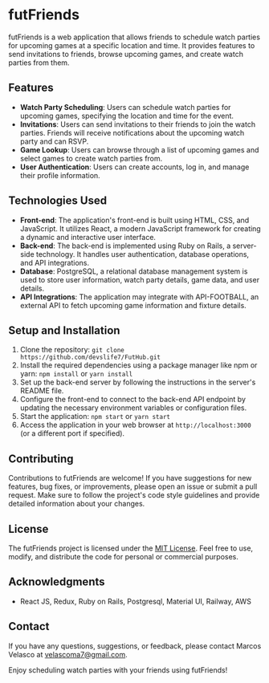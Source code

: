 # futFriends

futFriends is a web application that allows friends to schedule watch parties for upcoming games at a specific location and time. It provides features to send invitations to friends, browse upcoming games, and create watch parties from them.

## Features

- **Watch Party Scheduling**: Users can schedule watch parties for upcoming games, specifying the location and time for the event.
- **Invitations**: Users can send invitations to their friends to join the watch parties. Friends will receive notifications about the upcoming watch party and can RSVP.
- **Game Lookup**: Users can browse through a list of upcoming games and select games to create watch parties from.
- **User Authentication**: Users can create accounts, log in, and manage their profile information.

## Technologies Used

- **Front-end**: The application's front-end is built using HTML, CSS, and JavaScript. It utilizes React, a modern JavaScript framework for creating a dynamic and interactive user interface.
- **Back-end**: The back-end is implemented using Ruby on Rails, a server-side technology. It handles user authentication, database operations, and API integrations.
- **Database**: PostgreSQL, a relational database management system is used to store user information, watch party details, game data, and user details.
- **API Integrations**: The application may integrate with API-FOOTBALL, an external API to fetch upcoming game information and fixture details.

## Setup and Installation

1. Clone the repository: `git clone https://github.com/devslife7/FutHub.git`
2. Install the required dependencies using a package manager like npm or yarn: `npm install` or `yarn install`
3. Set up the back-end server by following the instructions in the server's README file.
4. Configure the front-end to connect to the back-end API endpoint by updating the necessary environment variables or configuration files.
5. Start the application: `npm start` or `yarn start`
6. Access the application in your web browser at `http://localhost:3000` (or a different port if specified).

## Contributing

Contributions to futFriends are welcome! If you have suggestions for new features, bug fixes, or improvements, please open an issue or submit a pull request. Make sure to follow the project's code style guidelines and provide detailed information about your changes.

## License

The futFriends project is licensed under the [MIT License](https://opensource.org/licenses/MIT). Feel free to use, modify, and distribute the code for personal or commercial purposes.

## Acknowledgments

- React JS, Redux, Ruby on Rails, Postgresql, Material UI, Railway, AWS

## Contact

If you have any questions, suggestions, or feedback, please contact Marcos Velasco at velascoma7@gmail.com.

Enjoy scheduling watch parties with your friends using futFriends!
